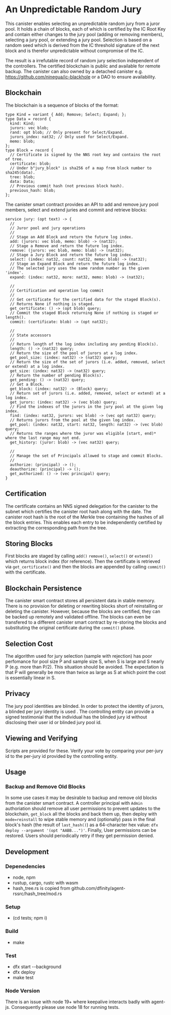 # An Unpredictable Random Jury

This canister enables selecting an unpredictable random jury from a juror pool.  It holds a chain of blocks, each of which is certified by the IC Root Key and contain either changes to the jury pool (adding or removing members), selecting a jury pool, or extending a jury pool.  Selection is based on a random seed which is derived from the IC threshold signature of the next block and is therefor unpredictable without compromise of the IC.

The result is a irrefutable record of random jury selection independent of the controllers.  The certified blockchain is public and available for remote backup.  The canister can also owned by a detached canister e.g. https://github.com/ninegua/ic-blackhole or a DAO to ensure availability.

## Blockchain

The blockchain is a sequence of blocks of the format:

```
type Kind = variant { Add; Remove; Select; Expand; };
type Data = record {
  kind: Kind;
  jurors: vec blob;
  rand: opt blob; // Only present for Select/Expand.
  jurors_index: nat32; // Only used for Select/Expand.
  memo: blob;
};
type Block = record {
  // Certificate is signed by the NNS root key and contains the root of tree.
  certificate: blob;
  // Under b"jury_block" is sha256 of a map from block number to sha245(data).
  tree: blob;
  data: Data;
  // Previous commit hash (not previous block hash).
  previous_hash: blob;
};
```

The canister smart contract provides an API to add and remove jury pool members, select and extend juries and commit and retrieve blocks:

```
service jury: (opt text) -> {
  //
  // Juror pool and jury operations
  //
  // Stage an Add Block and return the future log index.
  add: (jurors: vec blob, memo: blob) -> (nat32);
  // Stage a Remove and return the future log index.
  remove: (jurors: vec blob, memo: blob) -> (nat32);
  // Stage a Jury Block and return the future log index.
  select: (index: nat32, count: nat32, memo: blob) -> (nat32);
  // Stage an Expand Block and return the future log index.
  // The selected jury uses the same random number as the given 'index'.
  expand: (index: nat32, more: nat32, memo: blob) -> (nat32);

  //
  // Certification and operation log commit
  //
  // Get certificate for the certified data for the staged Block(s).
  // Returns None if nothing is staged.
  get_certificate: () -> (opt blob) query;
  // Commit the staged Block returning None if nothing is staged or length().
  commit: (certificate: blob) -> (opt nat32);
                              
  //
  // State accessors
  //
  // Return length of the log index including any pending Block(s).
  length: () -> (nat32) query;
  // Return the size of the pool of jurors at a log index.
  get_pool_size: (index: nat32) -> (nat32) query;
  // Return the size of the set of jurors (i.e. added, removed, select or extend) at a log index.
  get_size: (index: nat32) -> (nat32) query;
  // Return the number of pending Block(s).
  get_pending: () -> (nat32) query;
  // Get a Block.
  get_block: (index: nat32) -> (Block) query;
  // Return set of jurors (i.e. added, removed, select or extend) at a log index.
  get_jurors: (index: nat32) -> (vec blob) query;
  // Find the indexes of the jurors in the jury pool at the given log index.
  find: (index: nat32, jurors: vec blob) -> (vec opt nat32) query;
  // Returns jurors from the pool at the given log index.
  get_pool: (index: nat32, start: nat32, length: nat32) -> (vec blob) query;
  // Returns the ranges where the juror was eligible [start, end)* where the last range may not end.
  get_history: (juror: blob) -> (vec nat32) query;

  //
  // Manage the set of Principals allowed to stage and commit Blocks.
  //
  authorize: (principal) -> ();
  deauthorize: (principal) -> ();
  get_authorized: () -> (vec principal) query;
}
```

## Certification

The certificate contains an NNS signed delegation for the canister to the subnet which certifies the canister root hash along with the date.  The canister root hash is the root of the Merkle tree containing the hashes of all the block entries.  This enables each entry to be independently certified by extracting the corresponding path from the tree.

## Storing Blocks

First blocks are staged by calling `add()` `remove()`, `select()` or `extend()` which returns block index (for reference).  Then the certificate is retrieved via `get_certificate()` and then the blocks are appended by calling `commit()` with the certificate.

## Blockchain Persistence

The canister smart contract stores all persistent data in stable memory.  There is no provision for deleting or rewriting blocks short of reinstalling or deleting the canister.  However, because the blocks are certified, they can be backed up remotely and validated offline.  The blocks can even be transfered to a different canister smart contract by re-storing the blocks and substituting the original certificate during the `commit()` phase.

## Selection Cost

The algorithm used for jury selection (sample with rejection) has poor perfomance for pool size P and sample size S, when S is large and S nearly P (e.g. more than P/2).  This situation should be avoided.  The expectation is that P will generally be more than twice as large as S at which point the cost is essentially linear in S.

## Privacy
  
The jury pool identities are blinded.
In order to protect the identity of jurors, a blinded per jury identity is used <COMPLETE HERE>.
The controlling entity can provide a signed testimonial that the individual has the blinded jury id without disclosing their user id or blinded jury pool id.

## Viewing and Verifying 

Scripts are provided for these.
Verify your vote by comparing your per-jury id to the per-jury id provided by the controlling entity.

## Usage

### Backup and Remove Old Blocks

In some use cases it may be desirable to backup and remove old blocks from the canister smart contract.  A controller principal with `Admin` authoriation should remove all user permissions to prevent updates to the blockchain, `get_block` all the blocks and back them up, then deploy with `mode=reinstall` to wipe stable memory and (optionally) pass in the final block's hash (the result of `last_hash()`) as a 64-character hex value: `dfx deploy --argument '(opt "AABB...")'`.  Finally, User permissions can be restored.  Users should periodically retry if they get permission denied.

## Development

### Depenedencies

* node, npm
* rustup, cargo, rustc with wasm
* hash\_tree.rs is copied from github.com/dfinity/agent-rssrc/hash\_tree/mod.rs

### Setup

* (cd tests; npm i)

### Build

* make

### Test

* dfx start --background
* dfx deploy
* make test

### Node Version

There is an issue with node 19+ where keepalive interacts badly with agent-js.
Consequently please use node 18 for running tests.
